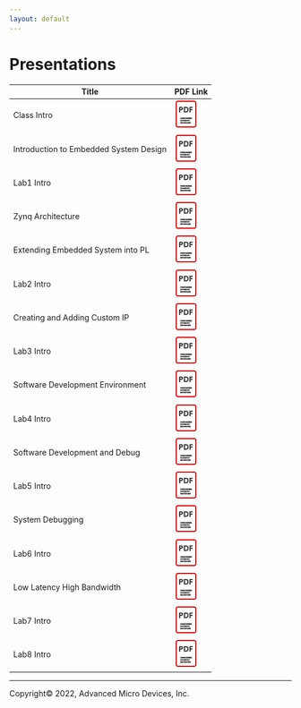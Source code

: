 ```yaml
---
layout: default
---
```


# Presentations

| Title| PDF Link |
| --- | ---- |
| Class Intro |  [![alt text](./pics/pdf.png)](https://github.com/Xilinx/xup_embedded_system_design_flow/tree/main/slides/01_Class_intro.pdf) |
| Introduction to Embedded System Design |  [![alt text](./pics/pdf.png)](https://github.com/Xilinx/xup_embedded_system_design_flow/tree/main/slides/11_Introduction_to_Embedded_System_Design.pdf) |
| Lab1 Intro |  [![alt text](./pics/pdf.png)](https://github.com/Xilinx/xup_embedded_system_design_flow/tree/main/slides/11a_Lab1_Intro.pdf) |
| Zynq Architecture |  [![alt text](./pics/pdf.png)](https://github.com/Xilinx/xup_embedded_system_design_flow/tree/main/slides/12_Zynq_Architecture.pdf) |
| Extending Embedded System into PL |  [![alt text](./pics/pdf.png)](https://github.com/Xilinx/xup_embedded_system_design_flow/tree/main/slides/13_Extending_Embedded_System_into_PL.pdf) |
| Lab2 Intro |  [![alt text](./pics/pdf.png)](https://github.com/Xilinx/xup_embedded_system_design_flow/tree/main/slides/13a_Lab2_Intro.pdf) |
| Creating and Adding Custom IP |  [![alt text](./pics/pdf.png)](https://github.com/Xilinx/xup_embedded_system_design_flow/tree/main/slides/14_Creating_and_Adding_Custom_IP.pdf) |
| Lab3 Intro |  [![alt text](./pics/pdf.png)](https://github.com/Xilinx/xup_embedded_system_design_flow/tree/main/slides/14a_Lab3_Intro.pdf) |
| Software Development Environment|  [![alt text](./pics/pdf.png)](https://github.com/Xilinx/xup_embedded_system_design_flow/tree/main/slides/15_Software_Development_Environment.pdf) |
| Lab4 Intro |  [![alt text](./pics/pdf.png)](https://github.com/Xilinx/xup_embedded_system_design_flow/tree/main/slides/15a_Lab4_Intro.pdf) |
| Software Development and Debug |  [![alt text](./pics/pdf.png)](https://github.com/Xilinx/xup_embedded_system_design_flow/tree/main/slides/21_Software_Development_and_Debug.pdf) |
| Lab5 Intro |  [![alt text](./pics/pdf.png)](https://github.com/Xilinx/xup_embedded_system_design_flow/tree/main/slides/21a_Lab5_Intro.pdf) |
| System Debugging |  [![alt text](./pics/pdf.png)](https://github.com/Xilinx/xup_embedded_system_design_flow/tree/main/slides/22_System_Debugging.pdf) |
| Lab6 Intro |  [![alt text](./pics/pdf.png)](https://github.com/Xilinx/xup_embedded_system_design_flow/tree/main/slides/22a_Lab6_Intro.pdf) |
| Low Latency High Bandwidth |  [![alt text](./pics/pdf.png)](https://github.com/Xilinx/xup_embedded_system_design_flow/tree/main/slides/23_Low_Latency_High_Bandwidth.pdf) |
| Lab7 Intro |  [![alt text](./pics/pdf.png)](https://github.com/Xilinx/xup_embedded_system_design_flow/tree/main/slides/23a_Lab7_Intro.pdf) |
| Lab8 Intro |  [![alt text](./pics/pdf.png)](https://github.com/Xilinx/xup_embedded_system_design_flow/tree/main/slides/24a_Lab8_Intro.pdf) |

---------------------------------------
<p class="copyright">Copyright© 2022, Advanced Micro Devices, Inc.</p>
